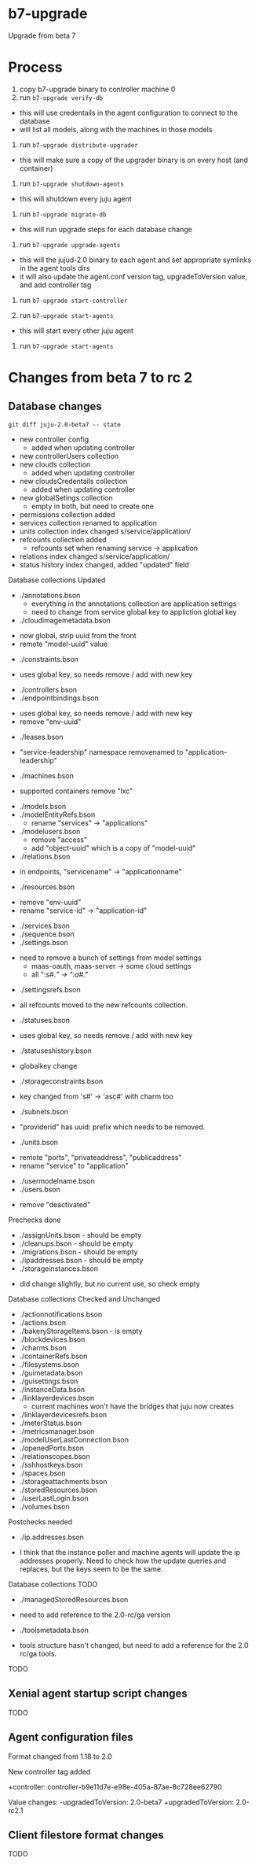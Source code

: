 # b7-upgrade
Upgrade from beta 7

# Process

1. copy b7-upgrade binary to controller machine 0
1. run `b7-upgrade verify-db`
  - this will use credentails in the agent configuration to connect to the database
  - will list all models, along with the machines in those models
1. run `b7-upgrade distribute-upgrader`
  - this will make sure a copy of the upgrader binary is on every host (and container)
1. run `b7-upgrade shutdown-agents`
  - this will shutdown every juju agent
1. run `b7-upgrade migrate-db`
  - this will run upgrade steps for each database change

1. run `b7-upgrade upgrade-agents`
  - this will the jujud-2.0 binary to each agent and set appropriate symlinks in the agent tools dirs
  - it will also update the agent.conf version tag, upgradeToVersion value, and add controller tag

1. run `b7-upgrade start-controller`


1. run `b7-upgrade start-agents`
  - this will start every other juju agent
1. run `b7-upgrade start-agents`


# Changes from beta 7 to rc 2

## Database changes

`git diff juju-2.0-beta7 -- state`

 * new controller config
   - added when updating controller
 * new controllerUsers collection
 * new clouds collection
   - added when updating controller
 * new cloudsCredentails collection
   - added when updating controller
 * new globalSetings collection
   - empty in both, but need to create one
 * permissions collection added
 * services collection renamed to application
 * units collection index changed s/service/application/
 * refcounts collection added
   - refcounts set when renaming service -> application
 * relations index changed s/service/application/
 * status history index changed, added "updated" field

Database collections Updated

* ./annotations.bson
  - everything in the annotations collection are application settings
  - need to change from service global key to appliction global key
* ./cloudimagemetadata.bson
 - now global, strip uuid from the front
 - remote "model-uuid" value
* ./constraints.bson
 - uses global key, so needs remove / add with new key
* ./controllers.bson
* ./endpointbindings.bson
 - uses global key, so needs remove / add with new key
 - remove "env-uuid"
* ./leases.bson
 - "service-leadership" namespace removenamed to "application-leadership"
* ./machines.bson
 - supported containers remove "lxc"
* ./models.bson
* ./modelEntityRefs.bson
  - rename "services" -> "applications"
* ./modelusers.bson
  - remove "access"
  - add "object-uuid" which is a copy of "model-uuid"
* ./relations.bson
 - in endpoints, "servicename" -> "applicationname"
* ./resources.bson
 - remove "env-uuid"
 - rename "service-id" -> "application-id"
* ./services.bson
* ./sequence.bson
* ./settings.bson
 - need to remove a bunch of settings from model settings
   - maas-oauth, maas-server -> some cloud settings
   - all  "<uuid>:s#.*" ->  "<uuid>:a#.*"
* ./settingsrefs.bson
 - all refcounts moved to the new refcounts collection.
* ./statuses.bson
 - uses global key, so needs remove / add with new key
* ./statuseshistory.bson
 - globalkey change
* ./storageconstraints.bson
 - key changed from 's#' -> 'asc#' with charm too
* ./subnets.bson
 - "providerid" has uuid: prefix which needs to be removed.
* ./units.bson
 - remote "ports", "privateaddress", "publicaddress"
 - rename "service" to "application"
* ./usermodelname.bson
* ./users.bson
 - remove "deactivated"

Prechecks done

* ./assignUnits.bson - should be empty
* ./cleanups.bson - should be empty
* ./migrations.bson - should be empty
* ./ipaddresses.bson - should be empty
* ./storageinstances.bson
 - did change slightly, but no current use, so check empty

Database collections Checked and Unchanged
* ./actionnotifications.bson
* ./actions.bson
* ./bakeryStorageItems.bson - is empty
* ./blockdevices.bson
* ./charms.bson
* ./containerRefs.bson
* ./filesystems.bson
* ./guimetadata.bson
* ./guisettings.bson
* ./instanceData.bson
* ./linklayerdevices.bson
  - current machines won't have the bridges that juju now creates
* ./linklayerdevicesrefs.bson
* ./meterStatus.bson
* ./metricsmanager.bson
* ./modelUserLastConnection.bson
* ./openedPorts.bson
* ./relationscopes.bson
* ./sshhostkeys.bson
* ./spaces.bson
* ./storageattachments.bson
* ./storedResources.bson
* ./userLastLogin.bson
* ./volumes.bson

Postchecks needed
* ./ip.addresses.bson
 - I think that the instance poller and machine agents
   will update the ip addresses properly. Need to check
   how the update queries and replaces, but the keys seem
   to be the same.


Database collections TODO

* ./managedStoredResources.bson
 - need to add reference to the 2.0-rc/ga version

* ./toolsmetadata.bson
 - tools structure hasn't changed, but need to add a reference
   for the 2.0 rc/ga tools.


TODO

## Xenial agent startup script changes

TODO

## Agent configuration files

Format changed from 1.18 to 2.0

New controller tag added

+controller: controller-b9e11d7e-e98e-405a-87ae-8c728ee62790

Value changes:
-upgradedToVersion: 2.0-beta7
+upgradedToVersion: 2.0-rc2.1


## Client filestore format changes

TODO